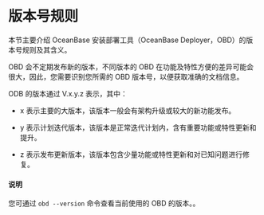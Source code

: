 # 版本号规则

本节主要介绍 OceanBase 安装部署工具（OceanBase Deployer，OBD）的版本号规则及其含义。

OBD 会不定期发布新的版本，不同版本的 OBD 在功能及特性方便的差异可能会很大，因此，您需要识别您所需的 OBD 版本号，以便获取准确的文档信息。

ODB 的版本通过 V.x.y.z 表示，其中：

* x 表示主要的大版本，该版本一般会有架构升级或较大的新功能发布。

* y 表示计划迭代版本，该版本是正常迭代计划内，含有重要功能或特性更新和提升。

* z 表示发布更新版本，该版本包含少量功能或特性更新和对已知问题进行修复。

<main id="notice" type='explain'>
  <h4>说明</h4>
  <p>您可通过 <code>obd --version</code> 命令查看当前使用的 OBD 的版本。。</p>
</main>
